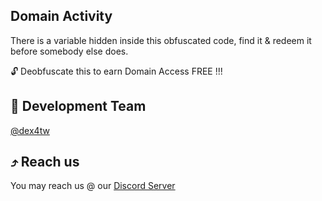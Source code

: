 ## Domain Activity
There is a variable hidden inside this obfuscated code, find it & redeem it before somebody else does.
<p>🔓 Deobfuscate this to earn Domain Access FREE !!!</p>

## 👤 Development Team
[@dex4tw](https://github.com/dex4tw)

## ⤴️ Reach us
You may reach us @ our [Discord Server](https://discord.gg/subdomain)
